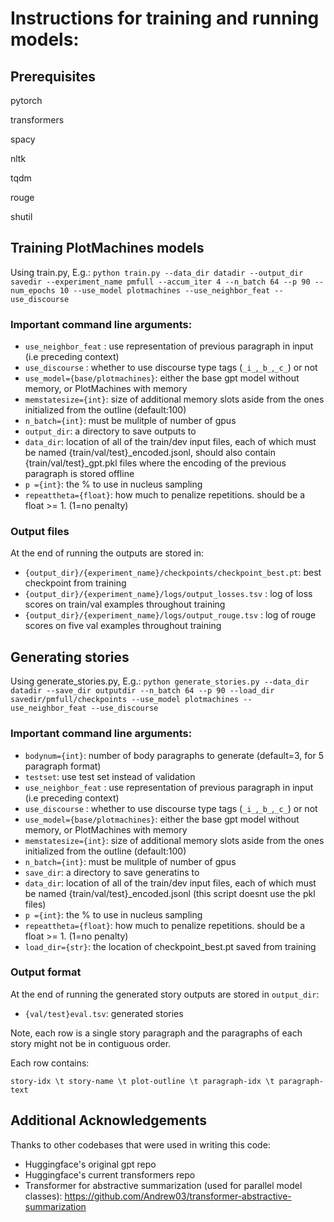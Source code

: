 # Instructions for training and running models:
## Prerequisites

pytorch

transformers

spacy

nltk

tqdm

rouge

shutil


## Training PlotMachines models
Using train.py, 
E.g.:
```python train.py --data_dir datadir --output_dir savedir --experiment_name pmfull --accum_iter 4 --n_batch 64 --p 90 --num_epochs 10 --use_model plotmachines --use_neighbor_feat --use_discourse```


### Important command line arguments:
  - ```use_neighbor_feat``` : use representation of previous paragraph in input (i.e preceding context)
  - ```use_discourse``` : whether to use discourse type tags (`_i_`,`_b_`,`_c_`) or not
  - ```use_model={base/plotmachines}```: either the base gpt model without memory, or PlotMachines with memory
  - ```memstatesize={int}```: size of additional memory slots aside from the ones initialized from the outline (default:100)
  - ```n_batch={int}```: must be mulitple of number of gpus
  - ```output_dir```: a directory to save outputs to
  - ```data_dir```: location of all of the train/dev input files, each of which must be named {train/val/test}\_encoded.jsonl, should also contain {train/val/test}\_gpt.pkl files where the encoding of the previous paragraph is stored offline
  - ```p ={int}```: the % to use in nucleus sampling
  - ```repeattheta={float}```: how much to penalize repetitions. should be a float >= 1. (1=no penalty)

### Output files
At the end of running the outputs are stored in:
  - `{output_dir}/{experiment_name}/checkpoints/checkpoint_best.pt`: best checkpoint from training
  - `{output_dir}/{experiment_name}/logs/output_losses.tsv` : log of loss scores on train/val examples throughout training
  - `{output_dir}/{experiment_name}/logs/output_rouge.tsv` : log of rouge scores on five val examples throughout training


## Generating stories
Using generate_stories.py, 
E.g.:
```python generate_stories.py --data_dir datadir --save_dir outputdir --n_batch 64 --p 90 --load_dir savedir/pmfull/checkpoints --use_model plotmachines --use_neighbor_feat --use_discourse```

### Important command line arguments:
  - ```bodynum={int}```: number of body paragraphs to generate (default=3, for 5 paragraph format)
  - ```testset```: use test set instead of validation
  - ```use_neighbor_feat``` : use representation of previous paragraph in input (i.e preceding context)
  - ```use_discourse``` : whether to use discourse type tags (`_i_`,`_b_`,`_c_`) or not
  - ```use_model={base/plotmachines}```: either the base gpt model without memory, or PlotMachines with memory
  - ```memstatesize={int}```: size of additional memory slots aside from the ones initialized from the outline (default:100)
  - ```n_batch={int}```: must be mulitple of number of gpus
  - ```save_dir```: a directory to save generatins to
  - ```data_dir```: location of all of the train/dev input files, each of which must be named {train/val/test}\_encoded.jsonl (this script doesnt use the pkl files)
  - ```p ={int}```: the % to use in nucleus sampling
  - ```repeattheta={float}```: how much to penalize repetitions. should be a float >= 1. (1=no penalty)
  - ```load_dir={str}```: the location of checkpoint_best.pt saved from training

### Output format
At the end of running the generated story outputs are stored in `output_dir`:
  - `{val/test}eval.tsv`: generated stories
  
Note, each row is a single story paragraph and the paragraphs of each story might not be in contiguous order.

Each row contains:

```story-idx \t story-name \t plot-outline \t paragraph-idx \t paragraph-text```



## Additional Acknowledgements
Thanks to other codebases that were used in writing this code:
  - Huggingface's original gpt repo
  - Huggingface's current transformers repo
  - Transformer for abstractive summarization (used for parallel model classes): https://github.com/Andrew03/transformer-abstractive-summarization
